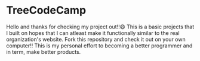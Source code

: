 # TreeCodeCamp
Hello and thanks for checking my project out!!:smile:
This is a basic projects that I built on hopes that I can atleast make it functionally similar to the real organization's website.
Fork this repository and check it out on your own computer!! This is my personal effort to becoming a better programmer and in term, make better products.
